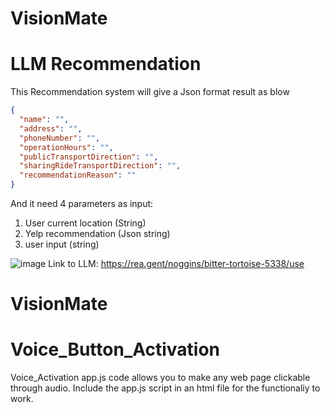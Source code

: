 # VisionMate













# LLM Recommendation
This Recommendation system will give a Json format result as blow
```json
{
  "name": "",
  "address": "",
  "phoneNumber": "",
  "operationHours": "",
  "publicTransportDirection": "",
  "sharingRideTransportDirection": "",
  "recommendationReason": ""
}
```
And it need 4 parameters as input:
1. User current location (String)
2. Yelp recommendation (Json string)
3. user input (string)

![image](https://github.com/user-attachments/assets/8eda6fa2-d6be-4da0-8690-ab79b2d5384f)
Link to LLM: https://rea.gent/noggins/bitter-tortoise-5338/use

# VisionMate













# Voice_Button_Activation
Voice_Activation app.js code allows you to make any web page clickable through audio. Include the app.js script in an html file for the functionaliy to work. 
